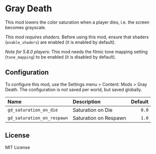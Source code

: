 Gray Death
==========

This mod lowers the color saturation when a player dies, i.e. the screen becomes grayscale.

_This mod requires shaders._ Before using this mod, ensure that shaders (`enable_shaders`) are enabled (it is enabled by default).

_Note for 5.8.0 players:_ This mod needs the filmic tone mapping setting (`tone_mapping`) to be enabled (it is disabled by default).

## Configuration

To configure this mod, use the Settings menu > Content: Mods > Gray Death. The configuration is _not_ saved per world, but saved globally.

|            Name            |      Description      |  Default |
|:-------------------------- |:--------------------- | --------:|
| `gd_saturation_on_die`     | Saturation on Die     |    `0.0` |
| `gd_saturation_on_respawn` | Saturation on Respawn |    `1.0` |

## License

MIT License
